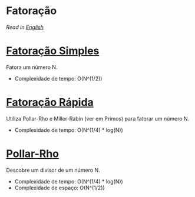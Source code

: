 # Fatoração

*Read in [English](README.en.md)*

# [Fatoração Simples](naive_factorize.cpp)
Fatora um número N.

- Complexidade de tempo: O(N^(1/2))

# [Fatoração Rápida](fast_factorize.cpp)
Utiliza Pollar-Rho e Miller-Rabin (ver em Primos) para fatorar um número N.

- Complexidade de tempo: O(N^(1/4) * log(N))

# [Pollar-Rho](pollard-rho.cpp)
Descobre um divisor de um número N.

- Complexidade de tempo: O(N^(1/4) * log(N))
- Complexidade de espaço: O(N^(1/2))
